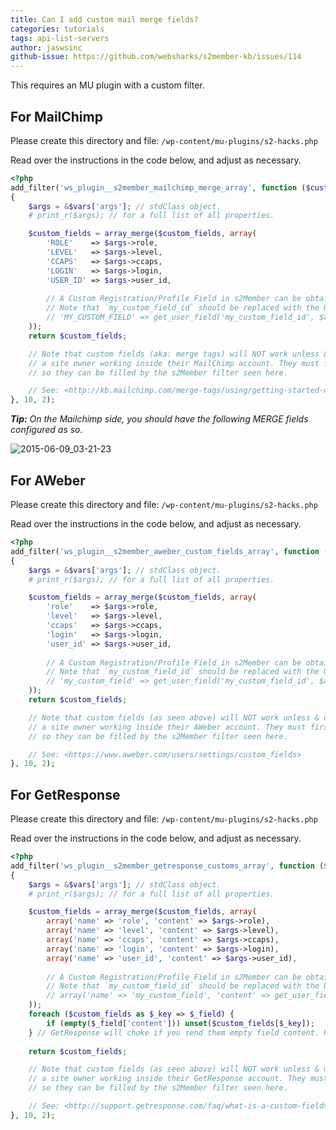 ```yaml
---
title: Can I add custom mail merge fields?
categories: tutorials
tags: api-list-servers
author: jaswsinc
github-issue: https://github.com/websharks/s2member-kb/issues/114
---
```


This requires an MU plugin with a custom filter.

## For MailChimp

Please create this directory and file:
`/wp-content/mu-plugins/s2-hacks.php`

Read over the instructions in the code below, and adjust as necessary.

```php
<?php
add_filter('ws_plugin__s2member_mailchimp_merge_array', function ($custom_fields, $vars)
{
    $args = &$vars['args']; // stdClass object.
    # print_r($args); // for a full list of all properties.

    $custom_fields = array_merge($custom_fields, array(
        'ROLE'    => $args->role,
        'LEVEL'   => $args->level,
        'CCAPS'   => $args->ccaps,
        'LOGIN'   => $args->login,
        'USER_ID' => $args->user_id,
        
        // A Custom Registration/Profile Field in s2Member can be obtained like this.
        // Note that `my_custom_field_id` should be replaced with the Unique ID that you configured for a field in s2Member.
        // 'MY_CUSTOM_FIELD' => get_user_field('my_custom_field_id', $args->user_id),
    ));
    return $custom_fields;

    // Note that custom fields (aka: merge tags) will NOT work unless & until they are created by
    // a site owner working inside their MailChimp account. They must first add the custom fields
    // so they can be filled by the s2Member filter seen here.

    // See: <http://kb.mailchimp.com/merge-tags/using/getting-started-with-merge-tags>
}, 10, 2);
```

_**Tip:** On the Mailchimp side, you should have the following MERGE fields configured as so._

![2015-06-09_03-21-23](https://cloud.githubusercontent.com/assets/1563559/8056637/a2a59748-0e56-11e5-805b-565266059aae.png)

## For AWeber

Please create this directory and file:
`/wp-content/mu-plugins/s2-hacks.php`

Read over the instructions in the code below, and adjust as necessary.

```php
<?php
add_filter('ws_plugin__s2member_aweber_custom_fields_array', function ($custom_fields, $vars)
{
    $args = &$vars['args']; // stdClass object.
    # print_r($args); // for a full list of all properties.

    $custom_fields = array_merge($custom_fields, array(
        'role'    => $args->role,
        'level'   => $args->level,
        'ccaps'   => $args->ccaps,
        'login'   => $args->login,
        'user_id' => $args->user_id,
        
        // A Custom Registration/Profile Field in s2Member can be obtained like this.
        // Note that `my_custom_field_id` should be replaced with the Unique ID that you configured for a field in s2Member.
        // 'my_custom_field' => get_user_field('my_custom_field_id', $args->user_id),
    ));
    return $custom_fields;

    // Note that custom fields (as seen above) will NOT work unless & until they are created by
    // a site owner working inside their AWeber account. They must first add the custom fields
    // so they can be filled by the s2Member filter seen here.

    // See: <https://www.aweber.com/users/settings/custom_fields>
}, 10, 2);
```

## For GetResponse

Please create this directory and file:
`/wp-content/mu-plugins/s2-hacks.php`

Read over the instructions in the code below, and adjust as necessary.

```php
<?php
add_filter('ws_plugin__s2member_getresponse_customs_array', function ($custom_fields, $vars)
{
    $args = &$vars['args']; // stdClass object.
    # print_r($args); // for a full list of all properties.

    $custom_fields = array_merge($custom_fields, array(
        array('name' => 'role', 'content' => $args->role),
        array('name' => 'level', 'content' => $args->level),
        array('name' => 'ccaps', 'content' => $args->ccaps),
        array('name' => 'login', 'content' => $args->login),
        array('name' => 'user_id', 'content' => $args->user_id),
        
        // A Custom Registration/Profile Field in s2Member can be obtained like this.
        // Note that `my_custom_field_id` should be replaced with the Unique ID that you configured for a field in s2Member.
        // array('name' => 'my_custom_field', 'content' => get_user_field('my_custom_field_id', $args->user_id)),
    ));
    foreach ($custom_fields as $_key => $_field) {
        if (empty($_field['content'])) unset($custom_fields[$_key]);
    } // GetResponse will choke if you send them empty field content. Remove empty values here.
    
    return $custom_fields;

    // Note that custom fields (as seen above) will NOT work unless & until they are created by
    // a site owner working inside their GetResponse account. They must first add the custom fields
    // so they can be filled by the s2Member filter seen here.

    // See: <http://support.getresponse.com/faq/what-is-a-custom-field>
}, 10, 2);
```

